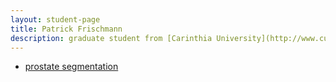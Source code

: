 ```yaml
---
layout: student-page
title: Patrick Frischmann
description: graduate student from [Carinthia University](http://www.cuas.at/), Austria.
---
```


- [prostate segmentation](http://garglab.github.io/projects/prostate-segmentation)
            
 
 
 
